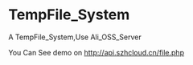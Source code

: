 # TempFile_System
A TempFile_System,Use Ali_OSS_Server 

You Can See demo on http://api.szhcloud.cn/file.php
